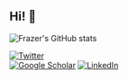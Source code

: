 ## Hi! 👋
<? Check out my personal website [seankavanagh.com](https://seankavanagh.com) if you want to know more about me and my research! ?>

![Frazer's GitHub stats](https://github-readme-stats.vercel.app/api?username=fforrester&show_icons=true&theme=transparent&hide_rank=true)

[![Twitter](https://img.shields.io/badge/Twitter-%231DA1F2.svg?style=for-the-badge&logo=Twitter&logoColor=white)](https://twitter.com/fforrester)   
[![Google Scholar](https://img.shields.io/badge/Google%20Scholar-4285F4?style=for-the-badge&logo=google-scholar&logoColor=white)](https://scholar.google.com/citations?user=MqDJwsEAAAAJ)
[![LinkedIn](https://img.shields.io/badge/LinkedIn-0077B5?style=for-the-badge&logo=linkedin&logoColor=white)](https://www.linkedin.com/in/frazerforrester/)

